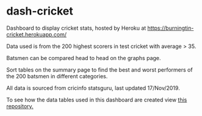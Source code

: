 # dash-cricket
 Dashboard to display cricket stats, hosted by Heroku at https://burningtin-cricket.herokuapp.com/
 
 Data used is from the 200 highest scorers in test cricket with average > 35.
 
 Batsmen can be compared head to head on the graphs page.
 
 Sort tables on the summary page to find the best and worst performers of the 200 batsmen in different categories.
 
 All data is sourced from cricinfo statsguru, last updated 17/Nov/2019.
 
 To see how the data tables used in this dashboard are created view [this repository.](https://github.com/burningtin/dash-cricket-data-construction)
